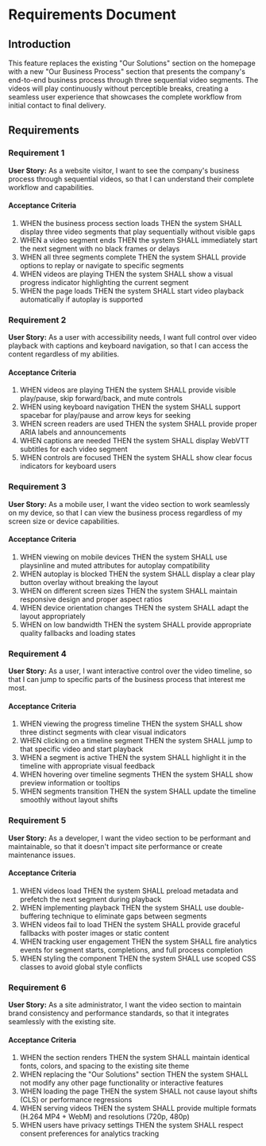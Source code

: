 # Requirements Document

## Introduction

This feature replaces the existing "Our Solutions" section on the homepage with a new "Our Business Process" section that presents the company's end-to-end business process through three sequential video segments. The videos will play continuously without perceptible breaks, creating a seamless user experience that showcases the complete workflow from initial contact to final delivery.

## Requirements

### Requirement 1

**User Story:** As a website visitor, I want to see the company's business process through sequential videos, so that I can understand their complete workflow and capabilities.

#### Acceptance Criteria

1. WHEN the business process section loads THEN the system SHALL display three video segments that play sequentially without visible gaps
2. WHEN a video segment ends THEN the system SHALL immediately start the next segment with no black frames or delays
3. WHEN all three segments complete THEN the system SHALL provide options to replay or navigate to specific segments
4. WHEN videos are playing THEN the system SHALL show a visual progress indicator highlighting the current segment
5. WHEN the page loads THEN the system SHALL start video playback automatically if autoplay is supported

### Requirement 2

**User Story:** As a user with accessibility needs, I want full control over video playback with captions and keyboard navigation, so that I can access the content regardless of my abilities.

#### Acceptance Criteria

1. WHEN videos are playing THEN the system SHALL provide visible play/pause, skip forward/back, and mute controls
2. WHEN using keyboard navigation THEN the system SHALL support spacebar for play/pause and arrow keys for seeking
3. WHEN screen readers are used THEN the system SHALL provide proper ARIA labels and announcements
4. WHEN captions are needed THEN the system SHALL display WebVTT subtitles for each video segment
5. WHEN controls are focused THEN the system SHALL show clear focus indicators for keyboard users

### Requirement 3

**User Story:** As a mobile user, I want the video section to work seamlessly on my device, so that I can view the business process regardless of my screen size or device capabilities.

#### Acceptance Criteria

1. WHEN viewing on mobile devices THEN the system SHALL use playsinline and muted attributes for autoplay compatibility
2. WHEN autoplay is blocked THEN the system SHALL display a clear play button overlay without breaking the layout
3. WHEN on different screen sizes THEN the system SHALL maintain responsive design and proper aspect ratios
4. WHEN device orientation changes THEN the system SHALL adapt the layout appropriately
5. WHEN on low bandwidth THEN the system SHALL provide appropriate quality fallbacks and loading states

### Requirement 4

**User Story:** As a user, I want interactive control over the video timeline, so that I can jump to specific parts of the business process that interest me most.

#### Acceptance Criteria

1. WHEN viewing the progress timeline THEN the system SHALL show three distinct segments with clear visual indicators
2. WHEN clicking on a timeline segment THEN the system SHALL jump to that specific video and start playback
3. WHEN a segment is active THEN the system SHALL highlight it in the timeline with appropriate visual feedback
4. WHEN hovering over timeline segments THEN the system SHALL show preview information or tooltips
5. WHEN segments transition THEN the system SHALL update the timeline smoothly without layout shifts

### Requirement 5

**User Story:** As a developer, I want the video section to be performant and maintainable, so that it doesn't impact site performance or create maintenance issues.

#### Acceptance Criteria

1. WHEN videos load THEN the system SHALL preload metadata and prefetch the next segment during playback
2. WHEN implementing playback THEN the system SHALL use double-buffering technique to eliminate gaps between segments
3. WHEN videos fail to load THEN the system SHALL provide graceful fallbacks with poster images or static content
4. WHEN tracking user engagement THEN the system SHALL fire analytics events for segment starts, completions, and full process completion
5. WHEN styling the component THEN the system SHALL use scoped CSS classes to avoid global style conflicts

### Requirement 6

**User Story:** As a site administrator, I want the video section to maintain brand consistency and performance standards, so that it integrates seamlessly with the existing site.

#### Acceptance Criteria

1. WHEN the section renders THEN the system SHALL maintain identical fonts, colors, and spacing to the existing site theme
2. WHEN replacing the "Our Solutions" section THEN the system SHALL not modify any other page functionality or interactive features
3. WHEN loading the page THEN the system SHALL not cause layout shifts (CLS) or performance regressions
4. WHEN serving videos THEN the system SHALL provide multiple formats (H.264 MP4 + WebM) and resolutions (720p, 480p)
5. WHEN users have privacy settings THEN the system SHALL respect consent preferences for analytics tracking